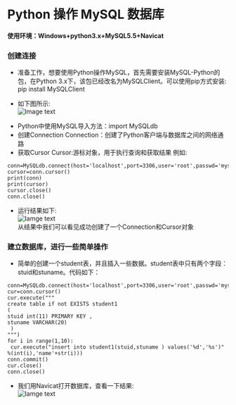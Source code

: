 # Python 操作 MySQL 数据库  
#### 使用环境：Windows+python3.x+MySQL5.5+Navicat  
### 创建连接
- 准备工作，想要使用Python操作MySQL，首先需要安装MySQL-Python的包，在Python 3.x下，该包已经改名为MySQLClient。可以使用pip方式安装:  
    pip install MySQLClient  
* 如下图所示:  
![Image text](https://github.com/gorgeousCa/Dayup/blob/master/MySQL/20190303204126.png)
- Python中使用MySQL导入方法：import MySQLdb
- 创建Connection
Connection：创建了Python客户端与数据库之间的网络通路
- 获取Cursor
Cursor:游标对象，用于执行查询和获取结果
 例如:  
 ```import MySQLdb
 conn=MySQLdb.connect(host='localhost',port=3306,user='root',passwd='mysql',db='lms',charset='utf8')
 cursor=conn.cursor()  
 print(conn)    
 print(cursor)    
 cursor.close()   
 conn.close()
 ```    
 - 运行结果如下:  
 ![Iamge text](https://github.com/gorgeousCa/Dayup/blob/master/MySQL/20190303211447.png)   
 从结果中我们可以看见成功创建了一个Connection和Cursor对象
 ### 建立数据库，进行一些简单操作
 - 简单的创建一个student表，并且插入一些数据。student表中只有两个字段：stuid和stuname。代码如下：  
  ```import  
  conn=MySQLdb.connect(host='localhost',port=3306,user='root',passwd='mysql',db='lms',charset='utf8')`  
  cur=conn.cursor()  
  cur.execute(""" 
  create table if not EXISTS student1  
  (  
  stuid int(11) PRIMARY KEY ,  
  stuname VARCHAR(20)  
   ) 
  """)   
  for i in range(1,10): 
   cur.execute("insert into student1(stuid,stuname ) values('%d','%s')" %(int(i),'name'+str(i)))
  conn.commit()
  cur.close() 
  conn.close()
  ``` 
   - 我们用Navicat打开数据库，查看一下结果:  
![Iamge text](https://github.com/gorgeousCa/Dayup/blob/master/MySQL/1.png)



 
 



